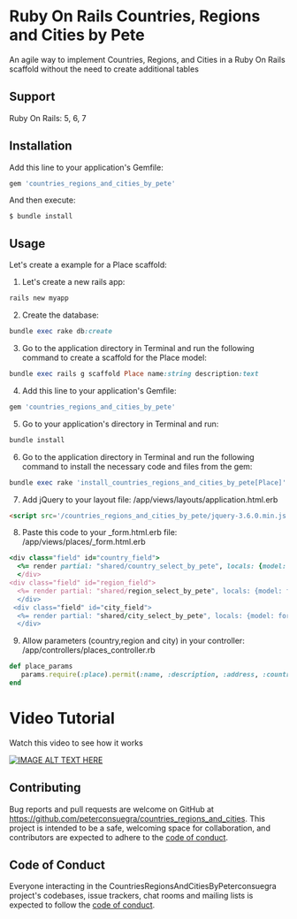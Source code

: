 # Ruby On Rails Countries, Regions and Cities by Pete

An agile way to implement Countries, Regions, and Cities in a Ruby On Rails scaffold without the need to create additional tables

## Support

Ruby On Rails: 5, 6, 7

## Installation

Add this line to your application's Gemfile:

```ruby
gem 'countries_regions_and_cities_by_pete'
```

And then execute:

    $ bundle install


## Usage
Let's create a example for a Place scaffold:

1. Let's create a new rails app:

```ruby
rails new myapp 
```

2. Create the database:

```ruby
bundle exec rake db:create
```

3. Go to the application directory in Terminal and run the following command to create a scaffold for the Place model:

```ruby
bundle exec rails g scaffold Place name:string description:text
```

4. Add this line to your application's Gemfile:

```ruby
gem 'countries_regions_and_cities_by_pete'
```

5. Go to your application's directory in Terminal and run:

```ruby
bundle install
```

6. Go to the application directory in Terminal and run the following command to install the necessary code and files from the gem:

```ruby
bundle exec rake 'install_countries_regions_and_cities_by_pete[Place]'
```

7. Add jQuery to your layout file: /app/views/layouts/application.html.erb

```html
<script src='/countries_regions_and_cities_by_pete/jquery-3.6.0.min.js'></script>
```

8. Paste this code to your _form.html.erb file: /app/views/places/_form.html.erb

```ruby
<div class="field" id="country_field">
  <%= render partial: "shared/country_select_by_pete", locals: {model: form.object.class.name, label: "Country", selected: form.object.country} %>
  </div>
<div class="field" id="region_field">
  <%= render partial: "shared/region_select_by_pete", locals: {model: form.object.class.name, label: "Region / State", selected_country: form.object.country, selected: form.object.region} %>
  </div>
 <div class="field" id="city_field">
  <%= render partial: "shared/city_select_by_pete", locals: {model: form.object.class.name, label: "City", selected_region: form.object.region, selected_country: form.object.country, selected: form.object.city} %>
  </div>
```
9. Allow parameters (country,region and city) in your controller: /app/controllers/places_controller.rb

```ruby
def place_params
   params.require(:place).permit(:name, :description, :address, :country, :region, :city)
end
```

Video Tutorial
===============

Watch this video to see how it works

[![IMAGE ALT TEXT HERE](https://ozonegroup.co/countries_regions_and_cities.png)](https://www.youtube.com/watch?v=mSwfFtYE8HE)

## Contributing

Bug reports and pull requests are welcome on GitHub at https://github.com/peterconsuegra/countries_regions_and_cities. This project is intended to be a safe, welcoming space for collaboration, and contributors are expected to adhere to the [code of conduct](https://github.com/peterconsuegra/countries_regions_and_cities_by_peterconsuegra/blob/master/CODE_OF_CONDUCT.md).

## Code of Conduct

Everyone interacting in the CountriesRegionsAndCitiesByPeterconsuegra project's codebases, issue trackers, chat rooms and mailing lists is expected to follow the [code of conduct](https://github.com/peterconsuegra/countries_regions_and_cities_by_peterconsuegra/blob/master/CODE_OF_CONDUCT.md).
